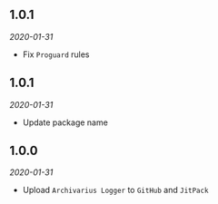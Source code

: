 1.0.1
-----
*2020-01-31*
 - Fix `Proguard` rules
 
1.0.1
-----
*2020-01-31*
 - Update package name

1.0.0
-----
*2020-01-31*
 - Upload `Archivarius Logger` to `GitHub` and `JitPack`
